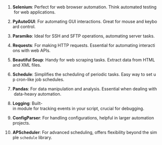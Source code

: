 
1. **Selenium**: Perfect for web browser automation. Think automated testing for web applications.
    
2. **PyAutoGUI**: For automating GUI interactions. Great for mouse and keyboard control.
    
3. **Paramiko**: Ideal for SSH and SFTP operations, automating server tasks.
    
4. **Requests**: For making HTTP requests. Essential for automating interactions with web APIs.
    
5. **Beautiful Soup**: Handy for web scraping tasks. Extract data from HTML and XML files.
    
6. **Schedule**: Simplifies the scheduling of periodic tasks. Easy way to set up cron-like job schedules.
    
7. **Pandas**: For data manipulation and analysis. Essential when dealing with data-heavy automation.
    
8. **Logging**: Built-in module for tracking events in your script, crucial for debugging.
    
9. **ConfigParser**: For handling configurations, helpful in larger automation projects.
    
10. **APScheduler**: For advanced scheduling, offers flexibility beyond the simple `schedule` library.